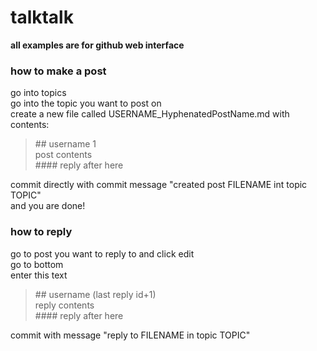 # talktalk
**all examples are for github web interface**
### how to make a post
go into topics  
go into the topic you want to post on  
create a new file called USERNAME_HyphenatedPostName.md with contents:

> \## username 1  
> post contents  
> \#### reply after here  

commit directly with commit message "created post FILENAME int topic TOPIC"  
and you are done!
### how to reply
go to post you want to reply to and click edit  
go to bottom  
enter this text

> \## username (last reply id+1)  
> reply contents  
> \#### reply after here

commit with message "reply to FILENAME in topic TOPIC"
